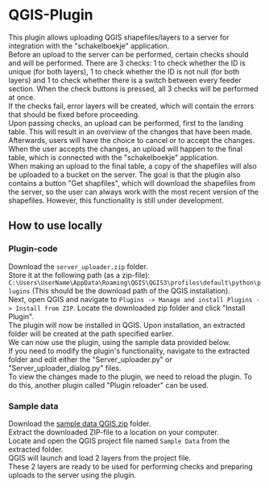 # QGIS-Plugin
This plugin allows uploading QGIS shapefiles/layers to a server for integration with the "schakelboekje" application.  
Before an upload to the server can be performed, certain checks should and will be performed. There are 3 checks: 1 to check whether the ID is unique (for both layers), 1 to check whether the ID is not null (for both layers) and 1 to check whether there is a switch between every feeder section. When the check buttons is pressed, all 3 checks will be performed at once.  
If the checks fail, error layers will be created, which will contain the errors that should be fixed before proceeding.  
Upon passing checks, an upload can be performed, first to the landing table. This will result in an overview of the changes that have been made. Afterwards, users will have the choice to cancel or to accept the changes. When the user accepts the changes, an upload will happen to the final table, which is connected with the "schakelboekje" application.  
When making an upload to the final table, a copy of the shapefiles will also be uploaded to a bucket on the server. The goal is that the plugin also contains a button "Get shapfiles", which will download the shapefiles from the server, so the user can always work with the most recent version of the shapefiles. However, this functionality is still under development.  
## How to use locally
### Plugin-code
Download the `server_uploader.zip` folder.  
Store it at the following path (as a zip-file): `C:\Users\UserName\AppData\Roaming\QGIS\QGIS3\profiles\default\python\plugins` (This should be the download path of the QGIS installation).  
Next, open QGIS and navigate to `Plugins -> Manage and install Plugins -> Install from ZIP`. Locate the downloaded zip folder and click "Install Plugin".  
The plugin will now be installed in QGIS. Upon installation, an extracted folder will be created at the path specified earlier.   
We can now use the plugin, using the sample data provided below.  
If you need to modify the plugin's functionality, navigate to the extracted folder and edit either the "Server_uploader.py" or "Server_uploader_dialog.py" files.   
To view the changes made to the plugin, we need to reload the plugin. To do this, another plugin called "Plugin reloader" can be used.  

### Sample data
Download the [sample data QGIS.zip](sample%20data%20QGIS.zip) folder.  
Extract the downloaded ZIP-file to a location on your computer.    
Locate and open the QGIS project file named `Sample Data` from the extracted folder.   
QGIS will launch and load 2 layers from the project file.  
These 2 layers are ready to be used for performing checks and preparing uploads to the server using the plugin.  

